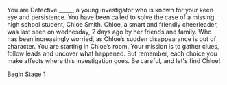 You are Detective _____, a young investigator who is known for your keen eye and persistence. You have been called to solve the case of a missing high school student, Chloe Smith. Chloe, a smart and friendly cheerleader, was last seen on wednesday, 2 days ago by her friends and family. Who has been increasingly worried, as Chloe’s sudden disappearance is out of character. You are starting in Chloe’s room. 
Your mission is to gather clues, follow leads and uncover what happened. But remember, each choice you make affects where this investigation goes. Be careful, and let's find Chloe!

[Begin Stage 1](/stage1.md)
